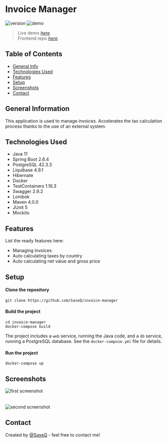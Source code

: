 # Invoice Manager
![version](https://img.shields.io/badge/version-1.0.0-green)
![demo](https://img.shields.io/badge/demo-online-success)

> Live demo [_here_](https://marczuk.it/invoice-manager).<br>
> Frontend repo [_here_](https://github.com/SaseQ/invoice-manager-frontend).

## Table of Contents
* [General Info](#general-information)
* [Technologies Used](#technologies-used)
* [Features](#features)
* [Setup](#setup)
* [Screenshots](#screenshots)
* [Contact](#contact)


## General Information
This application is used to manage invoices. Accelerates the tax calculation process thanks to the use of an external system.


## Technologies Used
- Java 11
- Spring Boot 2.6.4
- PostgreSQL 42.3.3
- Liquibase 4.9.1
- Hibernate
- Docker
- TestContainers 1.16.3
- Swagger 2.9.2
- Lombok
- Maven 4.0.0
- JUnit 5
- Mockito


## Features
List the ready features here:
- Managing invoices
- Auto calculating taxes by country
- Auto calculating net value and gross price


## Setup
#### Clone the repository
```
git clone https://github.com/SaseQ/invoice-manager
```

#### Build the project
```
cd invoice-manager
docker-compose build
```

The project includes a ``web`` service, running the Java code, and a ``db`` service, running a PostgreSQL database.
See the ``docker-compose.yml`` file for details.

#### Run the project
```
docker-compose up
```


## Screenshots
![first screenshot](https://i.imgur.com/953FsD4.png)
<br><br><br>
![second screenshot](https://i.imgur.com/P2ejZUO.png)


## Contact
Created by [@SaseQ](https://github.com/SaseQ) - feel free to contact me!
